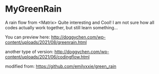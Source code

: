 # MyGreenRain
A rain flow from &lt;Matrix>
Quite interesting and Cool!
I am not sure how all codes actually work together, but still learn something...

You can preview here: http://doggychen.com/wp-content/uploads/2021/08/greenrain.html

another type of version: http://doggychen.com/wp-content/uploads/2021/06/codingflow.html

modified from: https://github.com/emilyxxie/green_rain
